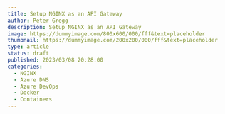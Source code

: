 ```yaml
---
title: Setup NGINX as an API Gateway 
author: Peter Gregg
description: Setup NGINX as an API Gateway 
image: https://dummyimage.com/800x600/000/fff&text=placeholder
thumbnail: https://dummyimage.com/200x200/000/fff&text=placeholder
type: article
status: draft
published: 2023/03/08 20:28:00
categories: 
  - NGINX
  - Azure DNS
  - Azure DevOps
  - Docker
  - Containers
---
```

